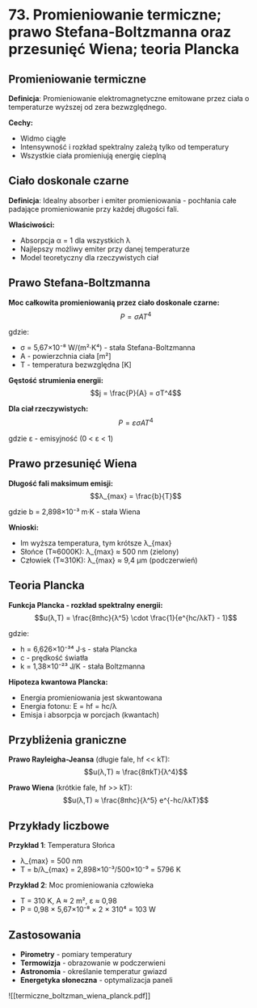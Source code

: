 # 73. Promieniowanie termiczne; prawo Stefana-Boltzmanna oraz przesunięć Wiena; teoria Plancka

## Promieniowanie termiczne

**Definicja**: Promieniowanie elektromagnetyczne emitowane przez ciała o temperaturze wyższej od zera bezwzględnego.

**Cechy:**
- Widmo ciągłe
- Intensywność i rozkład spektralny zależą tylko od temperatury
- Wszystkie ciała promieniują energię cieplną

## Ciało doskonale czarne

**Definicja**: Idealny absorber i emiter promieniowania - pochłania całe padające promieniowanie przy każdej długości fali.

**Właściwości:**
- Absorpcja α = 1 dla wszystkich λ
- Najlepszy możliwy emiter przy danej temperaturze
- Model teoretyczny dla rzeczywistych ciał

## Prawo Stefana-Boltzmanna

**Moc całkowita promieniowanią przez ciało doskonale czarne:**
$$P = σAT^4$$

gdzie:
- σ = 5,67×10⁻⁸ W/(m²·K⁴) - stała Stefana-Boltzmanna
- A - powierzchnia ciała [m²]
- T - temperatura bezwzględna [K]

**Gęstość strumienia energii:**
$$j = \frac{P}{A} = σT^4$$

**Dla ciał rzeczywistych:**
$$P = εσAT^4$$

gdzie ε - emisyjność (0 < ε < 1)

## Prawo przesunięć Wiena

**Długość fali maksimum emisji:**
$$λ_{max} = \frac{b}{T}$$

gdzie b = 2,898×10⁻³ m·K - stała Wiena

**Wnioski:**
- Im wyższa temperatura, tym krótsze λ_{max}
- Słońce (T≈6000K): λ_{max} ≈ 500 nm (zielony)
- Człowiek (T≈310K): λ_{max} ≈ 9,4 μm (podczerwień)

## Teoria Plancka

**Funkcja Plancka - rozkład spektralny energii:**
$$u(λ,T) = \frac{8πhc}{λ^5} \cdot \frac{1}{e^{hc/λkT} - 1}$$

gdzie:
- h = 6,626×10⁻³⁴ J·s - stała Plancka
- c - prędkość światła
- k = 1,38×10⁻²³ J/K - stała Boltzmanna

**Hipoteza kwantowa Plancka:**
- Energia promieniowania jest skwantowana
- Energia fotonu: E = hf = hc/λ
- Emisja i absorpcja w porcjach (kwantach)

## Przybliżenia graniczne

**Prawo Rayleigha-Jeansa** (długie fale, hf << kT):
$$u(λ,T) ≈ \frac{8πkT}{λ^4}$$

**Prawo Wiena** (krótkie fale, hf >> kT):
$$u(λ,T) ≈ \frac{8πhc}{λ^5} e^{-hc/λkT}$$

## Przykłady liczbowe

**Przykład 1**: Temperatura Słońca
- λ_{max} = 500 nm
- T = b/λ_{max} = 2,898×10⁻³/500×10⁻⁹ = 5796 K

**Przykład 2**: Moc promieniowania człowieka
- T = 310 K, A ≈ 2 m², ε ≈ 0,98
- P = 0,98 × 5,67×10⁻⁸ × 2 × 310⁴ = 103 W

## Zastosowania

- **Pirometry** - pomiary temperatury
- **Termowizja** - obrazowanie w podczerwieni
- **Astronomia** - określanie temperatur gwiazd
- **Energetyka słoneczna** - optymalizacja paneli

![[termiczne_boltzman_wiena_planck.pdf]]
